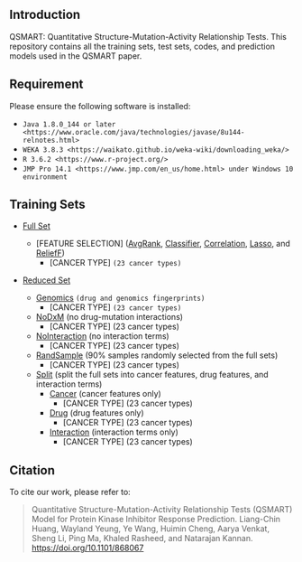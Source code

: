 ## Introduction

QSMART: Quantitative Structure-Mutation-Activity Relationship Tests. This repository contains all the training sets, test sets, codes, and prediction models used in the QSMART paper.

## Requirement

Please ensure the following software is installed:

- `Java 1.8.0_144 or later <https://www.oracle.com/java/technologies/javase/8u144-relnotes.html>`
- `WEKA 3.8.3 <https://waikato.github.io/weka-wiki/downloading_weka/>`
- `R 3.6.2 <https://www.r-project.org/>`
- `JMP Pro 14.1 <https://www.jmp.com/en_us/home.html> under Windows 10 environment`

## Training Sets

* [Full Set](https://github.com/leon1003/QSMART/tree/master/TrainingSet/FullSet)
	* [FEATURE SELECTION] ([AvgRank](https://github.com/leon1003/QSMART/tree/master/TrainingSet/FullSet/AvgRank), [Classifier](https://github.com/leon1003/QSMART/tree/master/TrainingSet/FullSet/Classifier), [Correlation](https://github.com/leon1003/QSMART/tree/master/TrainingSet/FullSet/Correlation), [Lasso](https://github.com/leon1003/QSMART/tree/master/TrainingSet/FullSet/Lasso), and [ReliefF](https://github.com/leon1003/QSMART/tree/master/TrainingSet/FullSet/ReliefF))
		* [CANCER TYPE] `(23 cancer types)`

* [Reduced Set](https://github.com/leon1003/QSMART/tree/master/TrainingSet/ReducedSet)
	* [Genomics](https://github.com/leon1003/QSMART/tree/master/TrainingSet/ReducedSet/Genomics) `(drug and genomics fingerprints)`
		* [CANCER TYPE] `(23 cancer types)`
	* [NoDxM](https://github.com/leon1003/QSMART/tree/master/TrainingSet/ReducedSet/NoDxM) (no drug-mutation interactions)
		* [CANCER TYPE] (23 cancer types)
	* [NoInteraction](https://github.com/leon1003/QSMART/tree/master/TrainingSet/ReducedSet/NoInteraction) (no interaction terms)
		* [CANCER TYPE] (23 cancer types)
	* [RandSample](https://github.com/leon1003/QSMART/tree/master/TrainingSet/ReducedSet/RandSample) (90% samples randomly selected from the full sets)
		* [CANCER TYPE] (23 cancer types)
	* [Split](https://github.com/leon1003/QSMART/tree/master/TrainingSet/ReducedSet/Split) (split the full sets into cancer features, drug features, and interaction terms)
		* [Cancer](https://github.com/leon1003/QSMART/tree/master/TrainingSet/ReducedSet/Split/Cancer) (cancer features only)
			* [CANCER TYPE] (23 cancer types)
		* [Drug](https://github.com/leon1003/QSMART/tree/master/TrainingSet/ReducedSet/Split/Drug) (drug features only)
			* [CANCER TYPE] (23 cancer types)
		* [Interaction](https://github.com/leon1003/QSMART/tree/master/TrainingSet/ReducedSet/Split/Interaction) (interaction terms only)
			* [CANCER TYPE] (23 cancer types)

## Citation

To cite our work, please refer to:

> Quantitative Structure-Mutation-Activity Relationship Tests (QSMART) Model for Protein Kinase Inhibitor Response Prediction. Liang-Chin Huang, Wayland Yeung, Ye Wang, Huimin Cheng, Aarya Venkat, Sheng Li, Ping Ma, Khaled Rasheed, and Natarajan Kannan. https://doi.org/10.1101/868067
